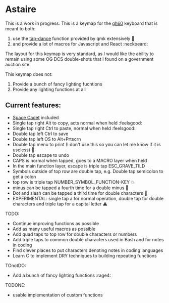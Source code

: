 # Astaire


This is a work in progress.  This is a keymap for the [gh60](http://blog.komar.be/projects/gh60-programmable-keyboard/) keyboard that is meant to both: 
  1. use the [tap-dance](https://docs.qmk.fm/tap_dance.html) function provided by qmk extensively :statue_of_liberty:
  2. and provide a lot of macros for Javascript and React :neckbeard:


The layout for this keymap is very standard, as I would like the ability to remain using some OG DCS double-shots that I found on a government auction site.


This keymap does not:
  1. Provide a bunch of fancy lighting fucntions
  2. Provide any lighting functions at all


## Current features:
  - [Space Cadet](https://docs.qmk.fm/space_cadet_shift.html) included
  - Single tap right Alt to copy, acts normal when held :feelsgood:
  - Single tap right Ctrl to paste, normal when held :feelsgood:
  - Double tap left Ctrl to save
  - Double tap left OS to Alt+Prtscrn
  - Double tap menu to print (I don't use this so you can let me know if it is useless) :pencil:
  - Double tap escape to undo
  - CAPS is normal when tapped, goes to a MACRO layer when held
  - In the main function layer, escape is triple tap ESC_GRAVE_TILD
  - Symbols outside of top row are double tap, e.g. Double tap semicolon to get a colon
  - top row is triple tap NUMBER_SYMBOL_FUNCTION-KEY :boom:
  - minus can be tapped a fourth time for a double minus :circus_tent:
  - Dot and slash can be tapped a third time for double characters :roller_coaster:
  - EXPERIMENTAL: single tap a for normal operation, double tap for double characters and triple tap for a capital letter :warning:


TODO:  
  - Continue improving functions as possible   
  - Add as many useful macros as possible
  - Add quad taps to top row for double characters or numbers
  - Add triple taps to common double characters used in Bash and for notes in coding
  - Find clever places to put characters denoting notes in coding languages
  - Learn C to implement DRY techniques to building repeating functions


TOnotDO:
  - Add a bunch of fancy lighting functions :rage4:


TODONE:
  - usable implementation of custom functions